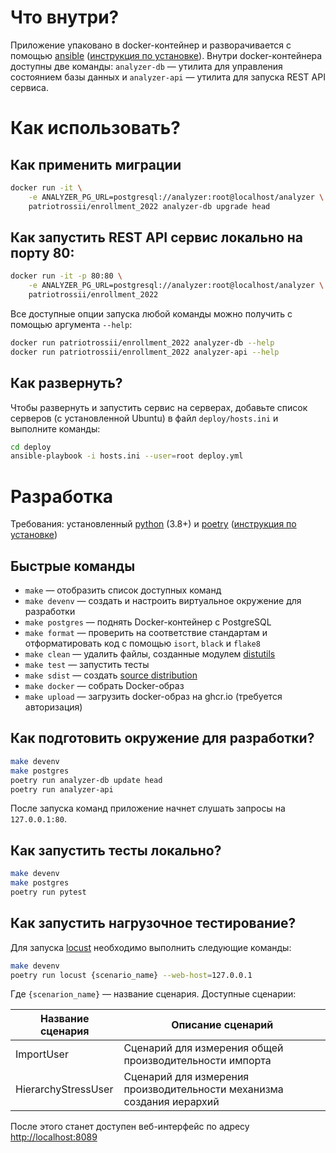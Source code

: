 # Что внутри?

Приложение упаковано в docker-контейнер и разворачивается с помощью [ansible](https://www.ansible.com/) ([инструкция по установке](https://www.ansible.com/)).
Внутри docker-контейнера доступны две команды: `analyzer-db` — утилита для управления состоянием базы данных и `analyzer-api` — утилита для запуска REST API сервиса.

# Как использовать?

## Как применить миграции

```bash
docker run -it \
    -e ANALYZER_PG_URL=postgresql://analyzer:root@localhost/analyzer \
    patriotrossii/enrollment_2022 analyzer-db upgrade head
```

## Как запустить REST API сервис локально на порту 80:

```bash
docker run -it -p 80:80 \
    -e ANALYZER_PG_URL=postgresql://analyzer:root@localhost/analyzer \
    patriotrossii/enrollment_2022
```

Все доступные опции запуска любой команды можно получить с помощью аргумента `--help`:

```bash
docker run patriotrossii/enrollment_2022 analyzer-db --help
docker run patriotrossii/enrollment_2022 analyzer-api --help
```

## Как развернуть?

Чтобы развернуть и запустить сервис на серверах, добавьте список серверов (с установленной Ubuntu) в файл `deploy/hosts.ini` и выполните команды:

``` bash
cd deploy
ansible-playbook -i hosts.ini --user=root deploy.yml
```

# Разработка

Требования: установленный [python](https://python.org) (3.8+) и [poetry](https://python-poetry.org/) ([инструкция по установке](https://python-poetry.org/docs/))

## Быстрые команды

-   `make` — отобразить список доступных команд
-   `make devenv` — создать и настроить виртуальное окружение для разработки
-   `make postgres` — поднять Docker-контейнер с PostgreSQL
-   `make format` — проверить на соответствие стандартам и отформатировать код с помощью `isort`, `black` и `flake8`
-   `make clean` — удалить файлы, созданные модулем [distutils](https://docs.python.org/3/library/distutils.html)
-   `make test` — запустить тесты
-   `make sdist` — создать [source distribution](https://packaging.python.org/glossary/)
-   `make docker` — собрать Docker-образ
-   `make upload` — загрузить docker-образ на ghcr.io (требуется авторизация)

## Как подготовить окружение для разработки?

``` bash
make devenv
make postgres
poetry run analyzer-db update head
poetry run analyzer-api
```

После запуска команд приложение начнет слушать запросы на `127.0.0.1:80`.

## Как запустить тесты локально?

```bash
make devenv
make postgres
poetry run pytest
```

## Как запустить нагрузочное тестирование?

Для запуска [locust](https://locust.io) необходимо выполнить следующие команды:

```bash
make devenv
poetry run locust {scenario_name} --web-host=127.0.0.1
```

Где `{scenarion_name}` — название сценария. Доступные сценарии:

| Название сценария | Описание сценарий |
| ------- | --- |
| ImportUser | Сценарий для измерения общей производительности импорта |
| HierarchyStressUser | Сценарий для измерения производительности механизма создания иерархий |

После этого станет доступен веб-интерфейс по адресу <http://localhost:8089>

